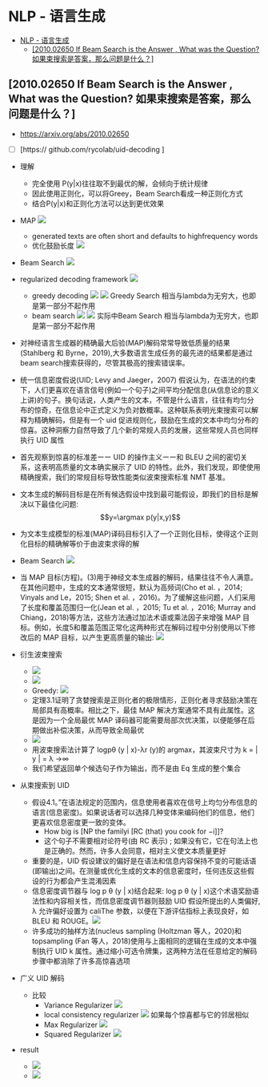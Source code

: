 # NLP - 语言生成

<!-- TOC -->

- [NLP - 语言生成](#nlp---语言生成)
  - [[2010.02650 If Beam Search is the Answer , What was the Question? 如果束搜索是答案，那么问题是什么？]](#201002650-if-beam-search-is-the-answer--what-was-the-question-如果束搜索是答案那么问题是什么)

<!-- /TOC -->

## [2010.02650 If Beam Search is the Answer , What was the Question? 如果束搜索是答案，那么问题是什么？]
- https://arxiv.org/abs/2010.02650
- [ ] [https:// github.com/rycolab/uid-decoding ]

- 理解
  - 完全使用 P(y|x)往往取不到最优的解，会倾向于统计规律
  - 因此使用正则化，可以将Greey，Beam Search看成一种正则化方式
  - 结合P(y|x)和正则化方法可以达到更优效果

- MAP ![](../source/images/423842202001420012.png)
  - generated texts are often short and defaults to highfrequency words
  - 优化鼓励长度 ![](../source/images/534353202001530012.png)
- Beam Search   ![](../source/images/104010202001100012.png)
- regularized decoding framework ![](../source/images/135013202001130012.png)  
  -  greedy decoding  ![](../source/images/505050202001500012.png) ![](../source/images/395139202001390012.png) Greedy Search 相当与lambda为无穷大，也即是第一部分不起作用
  -  beam search ![](../source/images/255225202001250012.png)  ![](../source/images/425242202001420012.png) 实际中Beam Search 相当与lambda为无穷大，也即是第一部分不起作用

- 对神经语言生成器的精确最大后验(MAP)解码常常导致低质量的结果(Stahlberg 和 Byrne，2019),大多数语言生成任务的最先进的结果都是通过beam search搜索获得的，尽管其极高的搜索错误率。
- 统一信息密度假说(UID; Levy and Jaeger，2007) 假说认为，在语法的约束下，人们更喜欢在语言信号(例如一个句子)之间平均分配信息(从信息论的意义上讲)的句子。换句话说，人类产生的文本，不管是什么语言，往往有均匀分布的惊奇，在信息论中正式定义为负对数概率。这种联系表明光束搜索可以解释为精确解码，但是有一个 uid 促进规则化，鼓励在生成的文本中均匀分布的惊喜。这种洞察力自然导致了几个新的常规人员的发展，这些常规人员也同样执行 UID 属性
- 首先观察到惊喜的标准差ーー UID 的操作主义ーー和 BLEU 之间的密切关系，这表明高质量的文本确实展示了 UID 的特性。此外，我们发现，即使使用精确搜索，我们的常规目标导致性能类似波束搜索标准 NMT 基准。
- 文本生成的解码目标是在所有候选假设中找到最可能假设，即我们的目标是解决以下最佳化问题: $$y=\argmax p(y|x,y)$$
- 为文本生成模型的标准(MAP)译码目标引入了一个正则化目标，使得这个正则化目标的精确解等价于由波束求得的解
- Beam Search ![](../source/images/433043202030432311.png)

- 当 MAP 目标(方程)。(3)用于神经文本生成器的解码，结果往往不令人满意。在其他问题中，生成的文本通常很短，默认为高频词(Cho et al. ，2014; Vinyals and Le，2015; Shen et al. ，2016)。为了缓解这些问题，人们采用了长度和覆盖范围归一化(Jean et al. ，2015; Tu et al. ，2016; Murray and Chiang，2018)等方法，这些方法通过加法术语或乘法因子来增强 MAP 目标。例如，长度5和覆盖范围正常化这两种形式在解码过程中分别使用以下修改后的 MAP 目标，以产生更高质量的输出: ![](../source/images/353535202030352311.png)

- 衍生波束搜索
  - ![](../source/images/273927202030272311.png)
  - ![](../source/images/204020202030202311.png)
  - Greedy: ![](../source/images/134113202030132311.png)
  - 定理3.1证明了贪婪搜索是正则化者的极限情形，正则化者寻求鼓励决策在局部具有高概率。相比之下，最佳 MAP 解决方案通常不具有此属性。这是因为一个全局最优 MAP 译码器可能需要局部次优决策，以便能够在后期做出补偿决策，从而导致全局最优
  - ![](../source/images/175417202030172311.png)
  - 用波束搜索法计算了 logpθ (y | x)-λr (y)的 argmax，其波束尺寸为 k = | y | = λ →∞
  - 我们希望返回单个候选句子作为输出，而不是由 Eq 生成的整个集合

- 从束搜索到 UID
  - 假设4.1。”在语法规定的范围内，信息使用者喜欢在信号上均匀分布信息的语言(信息密度)。如果说话者可以选择几种变体来编码他们的信息，他们更喜欢信息密度更一致的变体。
    - How big is [NP the familyi [RC (that) you cook  for −i]]?   
    - 这个句子不需要相对论符号(由 RC 表示) ; 如果没有它，它在句法上也是正确的。然而，许多人会同意，相对主义使文本质量更好
  - 重要的是，UID 假设建议的偏好是在语法和信息内容保持不变的可能话语(即输出)之间。在测量或优化生成的文本的信息密度时，任何违反这些假设的行为都会产生混淆因素
  - 信息密度调节器与 log p θ (y | x)结合起来: log p θ (y | x)这个术语奖励语法性和内容相关性，而信息密度调节器则鼓励 UID 假设所提出的人类偏好, λ 允许偏好设置为 caliThe 参数，以便在下游评估指标上表现良好，如 BLEU 和 ROUGE。![](../source/images/571357202001570012.png)
  - 许多成功的抽样方法(nucleus sampling (Holtzman 等人，2020)和 topsampling (Fan 等人，2018)使用与上面相同的逻辑在生成的文本中强制执行 UID k 属性。通过缩小可选令牌集，这两种方法在任意给定的解码步骤中都消除了许多高惊喜选项

- 广义 UID 解码
  - 比较
    - Variance Regularizer ![](../source/images/492249202001490012.png)
    - local  consistency regularizer  ![](../source/images/312331202001310012.png) 如果每个惊喜都与它的邻居相似
    - Max Regularizer  ![](../source/images/352435202001350012.png)
    - Squared Regularizer  ![](../source/images/312531202001310012.png)

- result
  - ![](../source/images/173217202001170012.png)
  - ![](../source/images/373237202001370012.png)